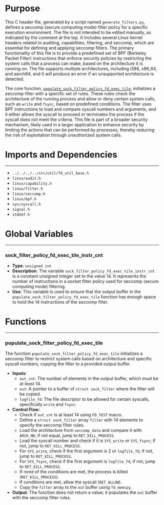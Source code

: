 # Purpose
This C header file, generated by a script named `generate_filters.py`, defines a seccomp (secure computing mode) filter policy for a specific execution environment. The file is not intended to be edited manually, as indicated by the comment at the top. It includes several Linux kernel headers related to auditing, capabilities, filtering, and seccomp, which are essential for defining and applying seccomp filters. The primary functionality of this file is to provide a predefined set of BPF (Berkeley Packet Filter) instructions that enforce security policies by restricting the system calls that a process can make, based on the architecture it is running on. The file supports multiple architectures, including i386, x86_64, and aarch64, and it will produce an error if an unsupported architecture is detected.

The core function, [`populate_sock_filter_policy_fd_exec_tile`](#populate_sock_filter_policy_fd_exec_tile), initializes a seccomp filter with a specific set of rules. These rules check the architecture of the running process and allow or deny certain system calls, such as `write` and `fsync`, based on predefined conditions. The filter uses BPF instructions to load and compare syscall numbers and arguments, and it either allows the syscall to proceed or terminates the process if the syscall does not meet the criteria. This file is part of a broader security mechanism, likely used in a larger application to enhance security by limiting the actions that can be performed by processes, thereby reducing the risk of exploitation through unauthorized system calls.
# Imports and Dependencies

---
- `../../../../src/util/fd_util_base.h`
- `linux/audit.h`
- `linux/capability.h`
- `linux/filter.h`
- `linux/seccomp.h`
- `linux/bpf.h`
- `sys/syscall.h`
- `signal.h`
- `stddef.h`


# Global Variables

---
### sock\_filter\_policy\_fd\_exec\_tile\_instr\_cnt
- **Type**: `unsigned int`
- **Description**: The variable `sock_filter_policy_fd_exec_tile_instr_cnt` is a constant unsigned integer set to the value 14. It represents the number of instructions in a socket filter policy used for seccomp (secure computing mode) filtering.
- **Use**: This variable is used to ensure that the output buffer in the `populate_sock_filter_policy_fd_exec_tile` function has enough space to hold the 14 instructions of the seccomp filter.


# Functions

---
### populate\_sock\_filter\_policy\_fd\_exec\_tile<!-- {{#callable:populate_sock_filter_policy_fd_exec_tile}} -->
The function `populate_sock_filter_policy_fd_exec_tile` initializes a seccomp filter to restrict system calls based on architecture and specific syscall numbers, copying the filter to a provided output buffer.
- **Inputs**:
    - `out_cnt`: The number of elements in the output buffer, which must be at least 14.
    - `out`: A pointer to a buffer of `struct sock_filter` where the filter will be copied.
    - `logfile_fd`: The file descriptor to be allowed for certain syscalls, specifically `write` and `fsync`.
- **Control Flow**:
    - Check if `out_cnt` is at least 14 using `FD_TEST` macro.
    - Define a `struct sock_filter` array `filter` with 14 elements to specify the seccomp filter rules.
    - Load the architecture from `seccomp_data` and compare it with `ARCH_NR`; if not equal, jump to `RET_KILL_PROCESS`.
    - Load the syscall number and check if it is `SYS_write` or `SYS_fsync`; if not, jump to `RET_KILL_PROCESS`.
    - For `SYS_write`, check if the first argument is 2 or `logfile_fd`; if not, jump to `RET_KILL_PROCESS`.
    - For `SYS_fsync`, check if the first argument is `logfile_fd`; if not, jump to `RET_KILL_PROCESS`.
    - If none of the conditions are met, the process is killed (`RET_KILL_PROCESS`).
    - If conditions are met, allow the syscall (`RET_ALLOW`).
    - Copy the `filter` array to the `out` buffer using `fd_memcpy`.
- **Output**: The function does not return a value; it populates the `out` buffer with the seccomp filter rules.


